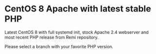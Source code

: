 # CentOS 8 Apache with latest stable PHP

Latest CentOS 8 with full systemd init, stock Apache 2.4 webserver and most recent PHP release from Remi repository.

Please select a branch with your favorite PHP version.
